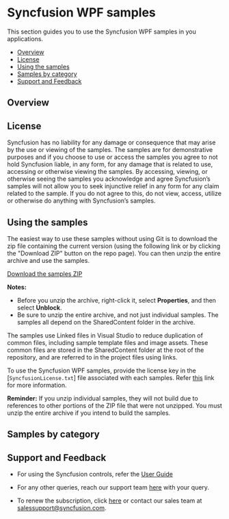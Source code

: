# Syncfusion WPF samples

This section guides you to use the Syncfusion WPF samples in you applications.

* [Overview](#overview)
* [License](#license)
* [Using the samples](#using-the-samples)
* [Samples by category](#samples-by-category)
* [Support and Feedback](#support-and-feedback)

## <a name="overview"></a>Overview ##



## <a name="license"></a>License ##

Syncfusion has no liability for any damage or consequence that may arise by the use or viewing of the samples. The samples are for demonstrative purposes and if you choose to use or access the samples you agree to not hold Syncfusion liable, in any form, for any damage that is related to use, accessing or otherwise viewing the samples. By accessing, viewing, or otherwise seeing the samples you acknowledge and agree Syncfusion’s samples will not allow you to seek injunctive relief in any form for any claim related to the sample. If you do not agree to this, do not view, access, utilize or otherwise do anything with Syncfusion’s samples.

## <a name="using-the-samples"></a>Using the samples ##

The easiest way to use these samples without using Git is to download the zip file containing the current version (using the following link or by clicking the "Download ZIP" button on the repo page). You can then unzip the entire archive and use the samples.

   [Download the samples ZIP](../../archive/master.zip)

   **Notes:** 
   * Before you unzip the archive, right-click it, select **Properties**, and then select **Unblock**.
   * Be sure to unzip the entire archive, and not just individual samples. The samples all depend on the SharedContent folder in the archive.  

The samples use Linked files in Visual Studio to reduce duplication of common files, including sample template files and image assets. These common files are stored in the SharedContent folder at the root of the repository, and are referred to in the project files using links.

To use the Syncfusion WPF samples, provide the license key in the [`SyncfusionLicense.txt`] file associated with each samples. Refer [this](https://www.syncfusion.com/kb/9002) link for more information.

**Reminder:** If you unzip individual samples, they will not build due to references to other portions of the ZIP file that were not unzipped. You must unzip the entire archive if you intend to build the samples.


## <a name="samples-by-category"></a>Samples by category ##  


## <a name="support-and-feedback"></a>Support and Feedback ##

* For using the Syncfusion controls, refer the [User Guide](https://help.syncfusion.com/wpf/welcome-to-syncfusion-essential-wpf)

* For any other queries, reach our support team [here](https://www.syncfusion.com/support/directtrac/incidents) with your query.

* To renew the subscription, click [here](https://www.syncfusion.com/sales/products) or contact our sales team at <salessupport@syncfusion.com>.
   